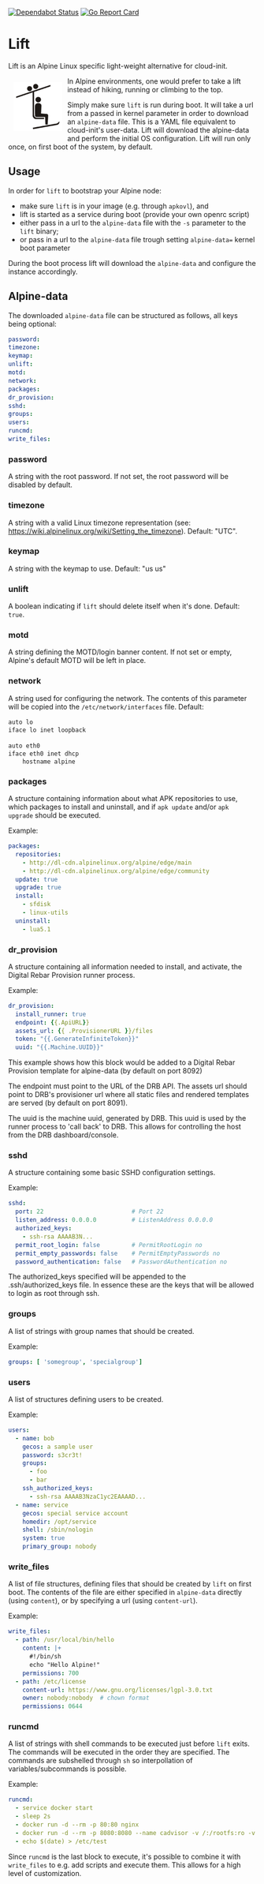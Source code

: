 [![Dependabot Status](https://api.dependabot.com/badges/status?host=github&repo=bjwschaap/alpine-lift)](https://dependabot.com)
[![Go Report Card](https://goreportcard.com/badge/github.com/bjwschaap/alpine-lift)](https://goreportcard.com/report/github.com/bjwschaap/alpine-lift)

# Lift

Lift is an Alpine Linux specific light-weight alternative for cloud-init.

<img src="doc/lift.png" width="100px" style="padding: 10px; overflow: auto;" align="left" />

In Alpine environments, one would prefer to take a lift instead of hiking,
running or climbing to the top.

Simply make sure `lift` is run during boot. It will take a url from a passed
in kernel parameter in order to download an `alpine-data` file. This is a
YAML file equivalent to cloud-init's user-data. Lift will download the
alpine-data and perform the initial OS configuration. Lift will run only once,
on first boot of the system, by default.

## Usage

In order for `lift` to bootstrap your Alpine node:

* make sure `lift` is in your image (e.g. through `apkovl`), and
* lift is started as a service during boot (provide your own openrc script)
* either pass in a url to the `alpine-data` file with the `-s` parameter to the `lift` binary;
* or pass in a url to the `alpine-data` file trough setting `alpine-data=` kernel boot parameter

During the boot process lift will download the `alpine-data` and configure the instance
accordingly.


## Alpine-data

The downloaded `alpine-data` file can be structured as follows, all keys being optional:

```yaml
password:
timezone:
keymap:
unlift:
motd:
network:
packages:
dr_provision:
sshd:
groups:
users:
runcmd:
write_files:
```

### password
A string with the root password. If not set, the root password will be disabled by default.

### timezone
A string with a valid Linux timezone representation (see: https://wiki.alpinelinux.org/wiki/Setting_the_timezone).
Default: "UTC".

### keymap
A string with the keymap to use. Default: "us us"

### unlift
A boolean indicating if `lift` should delete itself when it's done. Default: `true`.

### motd
A string defining the MOTD/login banner content. If not set or empty, Alpine's default
MOTD will be left in place.

### network
A string used for configuring the network. The contents of this parameter will be
copied into the `/etc/network/interfaces` file. Default:

```
auto lo
iface lo inet loopback
			
auto eth0
iface eth0 inet dhcp
	hostname alpine
```

### packages
A structure containing information about what APK repositories to use, which packages
to install and uninstall, and if `apk update` and/or `apk upgrade` should be executed.

Example:
```yaml
packages:
  repositories:
    - http://dl-cdn.alpinelinux.org/alpine/edge/main
    - http://dl-cdn.alpinelinux.org/alpine/edge/community
  update: true
  upgrade: true
  install:
    - sfdisk
    - linux-utils
  uninstall:
    - lua5.1
```

### dr_provision
A structure containing all information needed to install, and activate, the
Digital Rebar Provision runner process.

Example:
```yaml
dr_provision:
  install_runner: true
  endpoint: {{.ApiURL}}
  assets_url: {{ .ProvisionerURL }}/files
  token: "{{.GenerateInfiniteToken}}"
  uuid: "{{.Machine.UUID}}"
```
This example shows how this block would be added to a Digital Rebar Provision template
for alpine-data (by default on port 8092)

The endpoint must point to the URL of the DRB API. The assets url should point to DRB's
provisioner url where all static files and rendered templates are served (by default on port 8091).

The uuid is the machine uuid, generated by DRB. This uuid is used by the runner process to
'call back' to DRB. This allows for controlling the host from the DRB dashboard/console.

### sshd
A structure containing some basic SSHD configuration settings.

Example:
```yaml
sshd:
  port: 22                         # Port 22
  listen_address: 0.0.0.0          # ListenAddress 0.0.0.0
  authorized_keys:
    - ssh-rsa AAAAB3N...
  permit_root_login: false         # PermitRootLogin no
  permit_empty_passwords: false    # PermitEmptyPasswords no
  password_authentication: false   # PasswordAuthentication no
```

The authorized_keys specified will be appended to the .ssh/authorized_keys file. In essence these
are the keys that will be allowed to login as root through ssh.

### groups
A list of strings with group names that should be created.

Example:
```yaml
groups: [ 'somegroup', 'specialgroup']
```

### users
A list of structures defining users to be created.

Example:
```yaml
users:
  - name: bob
    gecos: a sample user
    password: s3cr3t!
    groups:
      - foo
      - bar
    ssh_authorized_keys:
      - ssh-rsa AAAAB3NzaC1yc2EAAAAD...
  - name: service
    gecos: special service account
    homedir: /opt/service
    shell: /sbin/nologin
    system: true
    primary_group: nobody
```

### write_files
A list of file structures, defining files that should be created by `lift` on first boot. The contents of the file
are either specified in `alpine-data` directly (using `content`), or by specifying a url (using `content-url`).

Example:
```yaml
write_files:
  - path: /usr/local/bin/hello
    content: |+
      #!/bin/sh
      echo "Hello Alpine!"
    permissions: 700
  - path: /etc/license
    content-url: https://www.gnu.org/licenses/lgpl-3.0.txt
    owner: nobody:nobody  # chown format
    permissions: 0644
```

### runcmd
A list of strings with shell commands to be executed just before `lift` exits. The commands will
be executed in the order they are specified. The commands are subshelled through `sh` so interpollation
of variables/subcommands is possible.

Example:
```yaml
runcmd:
  - service docker start
  - sleep 2s
  - docker run -d --rm -p 80:80 nginx
  - docker run -d --rm -p 8080:8080 --name cadvisor -v /:/rootfs:ro -v /var/run:/var/run:ro -v /sys:/sys:ro -v /var/lib/docker/:/var/lib/docker:ro -v /dev/disk/:/dev/disk:ro google/cadvisor:latest
  - echo $(date) > /etc/test
```

Since `runcmd` is the last block to execute, it's possible to combine it with `write_files` to e.g. add scripts
and execute them. This allows for a high level of customization.
